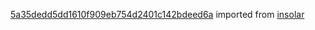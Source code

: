 [5a35dedd5dd1610f909eb754d2401c142bdeed6a](https://github.com/insolar/insolar/commit/5a35dedd5dd1610f909eb754d2401c142bdeed6a) imported from [insolar](https://github.com/insolar/insolar)
